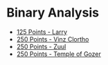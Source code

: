 # Binary Analysis

- [125 Points - Larry](125_larry.md)
- [250 Points - Vinz Clortho](250_vinz_clortho.md)
- [250 Points - Zuul](250_zuul.md)
- [250 Points - Temple of Gozer](250_temple_of_gozer.md)